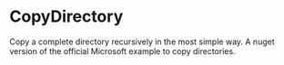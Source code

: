 # CopyDirectory
Copy a complete directory recursively in the most simple way. A nuget version of the official Microsoft example to copy directories.
